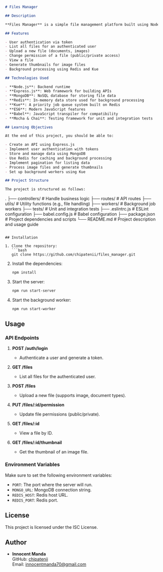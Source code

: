 ```markdown
# Files Manager

## Description

**Files Manager** is a simple file management platform built using Node.js, Express.js, MongoDB, Redis, and Kue for background processing. The platform allows users to authenticate via tokens, upload and view files, change file permissions, and generate image thumbnails. This project integrates several backend concepts such as authentication, pagination, and background workers, making it a great learning experience for building full-stack backend applications.

## Features

- User authentication via token
- List all files for an authenticated user
- Upload a new file (documents, images)
- Change permission of a file (public/private access)
- View a file
- Generate thumbnails for image files
- Background processing using Redis and Kue

## Technologies Used

- **Node.js**: Backend runtime
- **Express.js**: Web framework for building APIs
- **MongoDB**: NoSQL database for storing file data
- **Redis**: In-memory data store used for background processing
- **Kue**: A priority job queue system built on Redis
- **ES6**: Modern JavaScript features
- **Babel**: JavaScript transpiler for compatibility
- **Mocha & Chai**: Testing framework for unit and integration tests

## Learning Objectives

At the end of this project, you should be able to:

- Create an API using Express.js
- Implement user authentication with tokens
- Store and manage data using MongoDB
- Use Redis for caching and background processing
- Implement pagination for listing data
- Process image files and generate thumbnails
- Set up background workers using Kue

## Project Structure

The project is structured as follows:

```
.
├── controllers/          # Handle business logic
├── routes/               # API routes
├── utils/                # Utility functions (e.g., file handling)
├── workers/              # Background job workers
├── tests/                # Unit and integration tests
├── .eslintrc.js          # ESLint configuration
├── babel.config.js       # Babel configuration
├── package.json          # Project dependencies and scripts
└── README.md             # Project description and usage guide
```

## Installation

1. Clone the repository:
   ```bash
   git clone https://github.com/chipatenii/files_manager.git
   ```

2. Install the dependencies:
   ```bash
   npm install
   ```

3. Start the server:
   ```bash
   npm run start-server
   ```

4. Start the background worker:
   ```bash
   npm run start-worker
   ```

## Usage

### API Endpoints

1. **POST /auth/login**
   - Authenticate a user and generate a token.
   
2. **GET /files**
   - List all files for the authenticated user.
   
3. **POST /files**
   - Upload a new file (supports image, document types).
   
4. **PUT /files/:id/permission**
   - Update file permissions (public/private).
   
5. **GET /files/:id**
   - View a file by ID.
   
6. **GET /files/:id/thumbnail**
   - Get the thumbnail of an image file.

### Environment Variables

Make sure to set the following environment variables:

- `PORT`: The port where the server will run.
- `MONGO_URL`: MongoDB connection string.
- `REDIS_HOST`: Redis host URL.
- `REDIS_PORT`: Redis port.

## License

This project is licensed under the ISC License.

## Author

- **Innocent Manda**  
  GitHub: [chipatenii](https://github.com/chipatenii)  
  Email: [innocentmanda70@gmail.com](mailto:innocentmanda70@gmail.com)
```
